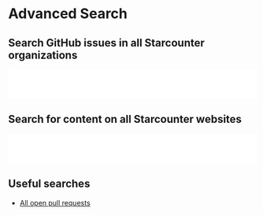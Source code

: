 # Advanced Search

## Search GitHub issues in all Starcounter organizations

<iframe height="59" scrolling="no" src="/html/github_search_embed.html" frameborder="no" allowtransparency="true" allowfullscreen="true" style="width: 100%;"></iframe>

## Search for content on all Starcounter websites

<iframe height="59" scrolling="no" src="/html/web_search_embed.html" frameborder="no" allowtransparency="true" allowfullscreen="true" style="width: 100%;"></iframe>

## Useful searches

* [All open pull requests](https://github.com/search?o=desc&q=is%3Apr+is%3Aopen+user%3AStarcounter+user%3AStarcounterApps+user%3AJuicy+user%3AStarcounter-Jack+user%3APalindrom+user%3ASmorgasbord-Development&s=updated&type=Issues&utf8=%25E2%259C%2593)

<script>
document.addEventListener('DOMContentLoaded', function() {
    var frames = document.getElementsByTagName("IFrame");

    var errorCode = getErrorCode();
    if (errorCode === "") {
        return;
    }

    frames[0].addEventListener("load", function() {
        frames[0].contentDocument.getElementById("query").value = errorCode;
    })

    frames[1].addEventListener("load", function() {
        frames[1].contentDocument.getElementById("query").value = errorCode;
    })
});

function getErrorCode() {
    var url = window.location.href;
    var questionMarkIndex = url.indexOf("?");
    var parameterLength = "error=".length;
    if (url.slice(questionMarkIndex + 1, questionMarkIndex + parameterLength) === "error") {
        return url.slice(questionMarkIndex + parameterLength + 1);
    }
    return "";
}

</script>